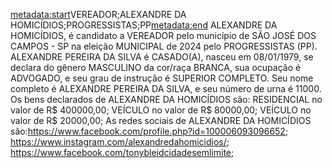 <metadata:start>VEREADOR;ALEXANDRE DA HOMICÍDIOS;PROGRESSISTAS;PP<metadata:end>
ALEXANDRE DA HOMICÍDIOS, é candidato a VEREADOR pelo município de SÃO JOSÉ DOS CAMPOS - SP na eleição MUNICIPAL de 2024 pelo PROGRESSISTAS (PP). ALEXANDRE PEREIRA DA SILVA é CASADO(A), nasceu em 08/01/1979, se declara do gênero MASCULINO da cor/raça BRANCA, sua ocupação é ADVOGADO, e seu grau de instrução é SUPERIOR COMPLETO. Seu nome completo é ALEXANDRE PEREIRA DA SILVA, e seu número de urna é 11000.
Os bens declarados de ALEXANDRE DA HOMICÍDIOS são: RESIDENCIAL no valor de R$ 400000,00; VEÍCULO no valor de R$ 80000,00; VEÍCULO no valor de R$ 20000,00; 
As redes sociais de ALEXANDRE DA HOMICÍDIOS são:https://www.facebook.com/profile.php?id=100006093096652; https://www.instagram.com/alexandredahomicidios/; https://www.facebook.com/tonybleidcidadesemlimite;